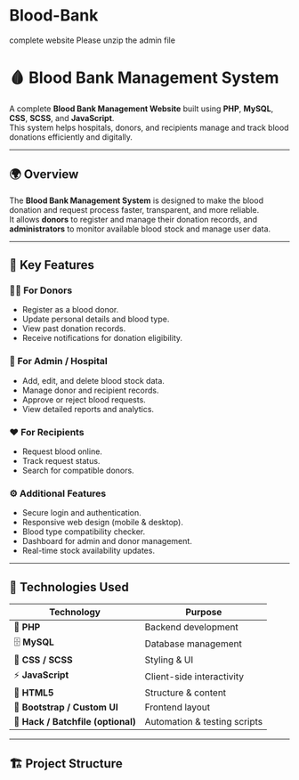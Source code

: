 # Blood-Bank
complete website
Please unzip the admin file

# 🩸 Blood Bank Management System

A complete **Blood Bank Management Website** built using **PHP**, **MySQL**, **CSS**, **SCSS**, and **JavaScript**.  
This system helps hospitals, donors, and recipients manage and track blood donations efficiently and digitally.

---

## 🌍 Overview

The **Blood Bank Management System** is designed to make the blood donation and request process faster, transparent, and more reliable.  
It allows **donors** to register and manage their donation records, and **administrators** to monitor available blood stock and manage user data.

---

## 🧠 Key Features

### 👨‍⚕️ For Donors
- Register as a blood donor.
- Update personal details and blood type.
- View past donation records.
- Receive notifications for donation eligibility.

### 🏥 For Admin / Hospital
- Add, edit, and delete blood stock data.
- Manage donor and recipient records.
- Approve or reject blood requests.
- View detailed reports and analytics.

### ❤️ For Recipients
- Request blood online.
- Track request status.
- Search for compatible donors.

### ⚙️ Additional Features
- Secure login and authentication.
- Responsive web design (mobile & desktop).
- Blood type compatibility checker.
- Dashboard for admin and donor management.
- Real-time stock availability updates.

---

## 🧰 Technologies Used

| Technology | Purpose |
|-------------|----------|
| 🐘 **PHP** | Backend development |
| 🗄️ **MySQL** | Database management |
| 🎨 **CSS / SCSS** | Styling & UI |
| ⚡ **JavaScript** | Client-side interactivity |
| 🧩 **HTML5** | Structure & content |
| 🧱 **Bootstrap / Custom UI** | Frontend layout |
| 🧮 **Hack / Batchfile (optional)** | Automation & testing scripts |

---

## 🏗️ Project Structure

